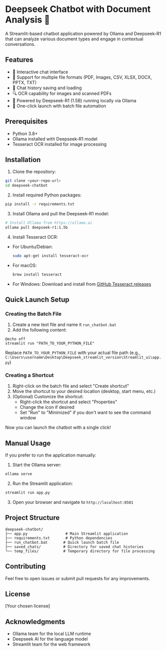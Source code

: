 # Deepseek Chatbot with Document Analysis 🤖

A Streamlit-based chatbot application powered by Ollama and Deepseek-R1 that can analyze various document types and engage in contextual conversations.

## Features

- 💬 Interactive chat interface
- 📄 Support for multiple file formats (PDF, Images, CSV, XLSX, DOCX, PPTX, TXT)
- 💾 Chat history saving and loading
- 🔍 OCR capability for images and scanned PDFs
- 🤖 Powered by Deepseek-R1 (1.5B) running locally via Ollama
- 🚀 One-click launch with batch file automation

## Prerequisites

- Python 3.8+
- Ollama installed with Deepseek-R1 model
- Tesseract OCR installed for image processing

## Installation

1. Clone the repository:
```bash
git clone <your-repo-url>
cd deepseek-chatbot
```

2. Install required Python packages:
```bash
pip install -r requirements.txt
```

3. Install Ollama and pull the Deepseek-R1 model:
```bash
# Install Ollama from https://ollama.ai
ollama pull deepseek-r1:1.5b
```

4. Install Tesseract OCR:
- For Ubuntu/Debian:
  ```bash
  sudo apt-get install tesseract-ocr
  ```
- For macOS:
  ```bash
  brew install tesseract
  ```
- For Windows:
  Download and install from [GitHub Tesseract releases](https://github.com/UB-Mannheim/tesseract/wiki)

## Quick Launch Setup

### Creating the Batch File

1. Create a new text file and name it `run_chatbot.bat`
2. Add the following content:
```batch
@echo off
streamlit run "PATH_TO_YOUR_PYTHON_FILE"
```
Replace `PATH_TO_YOUR_PYTHON_FILE` with your actual file path (e.g., `C:\Users\username\Desktop\Deepseek_streamlit_version\Streamlit_ui\app.py`)

### Creating a Shortcut

1. Right-click on the batch file and select "Create shortcut"
2. Move the shortcut to your desired location (desktop, start menu, etc.)
3. (Optional) Customize the shortcut:
   - Right-click the shortcut and select "Properties"
   - Change the icon if desired
   - Set "Run" to "Minimized" if you don't want to see the command window

Now you can launch the chatbot with a single click!

## Manual Usage

If you prefer to run the application manually:

1. Start the Ollama server:
```bash
ollama serve
```

2. Run the Streamlit application:
```bash
streamlit run app.py
```

3. Open your browser and navigate to `http://localhost:8501`

## Project Structure

```
deepseek-chatbot/
├── app.py                 # Main Streamlit application
├── requirements.txt       # Python dependencies
├── run_chatbot.bat       # Quick launch batch file
├── saved_chats/          # Directory for saved chat histories
└── temp_files/           # Temporary directory for file processing
```

## Contributing

Feel free to open issues or submit pull requests for any improvements.

## License

[Your chosen license]

## Acknowledgments

- Ollama team for the local LLM runtime
- Deepseek AI for the language model
- Streamlit team for the web framework
